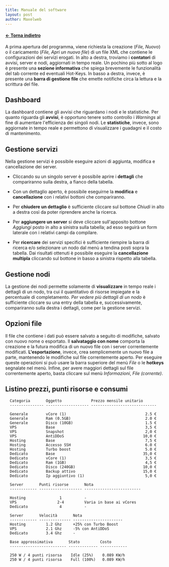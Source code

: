 ```yaml
---
title: Manuale del software
layout: post
author: Maxelweb
---
```


#### [← Torna indietro](../../)


A prima apertura del programma, viene richiesta la creazione (*File,
Nuovo*) o il caricamento (*File, Apri un nuovo file*) di un file XML che
contiene le configurazioni dei servizi erogati. In alto a destra,
troviamo i **contatori** di avvisi, server e nodi, aggiornati in tempo
reale. Un pochino più sotto al logo è presente una **sezione
informativa** che spiega brevemente le funzionalità del tab corrente ed
eventuali Hot-Keys. In basso a destra, invece, è presente una **barra di
gestione file** che emette notifiche circa la lettura e la scrittura del
file.

Dashboard
---------

La dashboard contiene gli avvisi che riguardano i nodi e le statistiche.
Per quanto riguarda gli **avvisi**, è opportuno tenere sotto controllo i
*Warnings* al fine di aumentare l'efficienza dei singoli nodi. Le
**statistiche**, invece, sono aggiornate in tempo reale e permettono di
visualizzare i guadagni e il costo di mantenimento.

Gestione servizi
----------------

Nella gestione servizi è possibile eseguire azioni di aggiunta, modifica
e cancellazione dei server.

-   Cliccando su un singolo server è possibile aprire i **dettagli** che
    compariranno sulla destra, a fianco della tabella.

-   Con un dettaglio aperto, è possibile eseguirne la **modifica** e
    **cancellazione** con i relativi bottoni che compariranno.

-   Per **chiudere un dettaglio** è sufficiente cliccare sul bottone
    *Chiudi* in alto a destra così da poter riprendere anche la ricerca.

-   Per **aggiungere un server** si deve cliccare sull'apposito bottone
    *Aggiungi* posto in alto a sinistra sulla tabella; ad esso seguirà
    un form laterale con i relativi campi da compilare.

-   Per **ricercare** dei servizi specifici è sufficiente riempire la
    barra di ricerca e/o selezionare un nodo dal menù a tendina posti
    sopra la tabella. Dai risultati ottenuti è possibile eseguire la
    **cancellazione multipla** cliccando sul bottone in basso a sinistra
    rispetto alla tabella.

Gestione nodi
-------------

La gestione dei nodi permette solamente di **visualizzare** in tempo
reale i dettagli di un nodo, tra cui il quantitativo di risorse
impiegate e la percentuale di completamento. *Per vedere più dettagli di
un nodo* è sufficiente cliccare su una entry della tabella e,
successivamente, compariranno sulla destra i dettagli, come per la
gestione servizi.

Opzioni file
------------

Il file che contiene i dati può essere salvato a seguito di modifiche,
salvato con nuovo nome o esportato. Il **salvataggio con nome** comporta
la creazione e la futura modifica di un nuovo file con i server
correntemente modificati. **L'esportazione**, invece, crea semplicemente
un nuovo file a parte, mantenendo le modifiche sul file correntemente
aperto. Per eseguire queste operazioni si può usare la barra superiore
del menù *File* o le **hotkeys** segnalate nel menù. Infine, per avere
maggiori dettagli sul file correntemente aperto, basta cliccare sul menù
*Informazioni*, *File (corrente)*.

Listino prezzi, punti risorse e consumi
---------------------------------------
 
``` 
  Categoria       Oggetto             Prezzo mensile unitario
  --------------- ------------------- -----------------------------

  Generale        vCore (1)                                   2.5 €
  Generale        Ram (0.5GB)                                 2.0 €
  Generale        Disco (10GB)                                1.5 €
  VPS             Base                                        3,5 €
  VPS             Snapshot                                    2,0 €
  VPS             AntiDDoS                                   10,0 €
  Hosting         Base                                        7,5 €
  Hosting         Accesso SSH                                 6.0 €
  Hosting         Turbo boost                                 5.0 €
  Dedicato        Base                                       35,0 €
  Dedicato        vCore (1)                                   3,5 €
  Dedicato        Ram (1GB)                                   4,5 €
  Dedicato        Disco (240GB)                              10,0 €
  Dedicato        Backup attivo                              15,0 €
  Dedicato        Ip aggiuntivo (1)                           5,0 €
```

``` 
  Server       Punti risorse       Nota
  ------------ ------------------- -------------------------

  Hosting               1          -
  VPS                  2-4         Varia in base ai vCores
  Dedicato              4          -
```

``` 
  Server       Velocità       Nota
  ------------ -------------- ----------------------  
  Hosting         1.2 Ghz     +25% con Turbo Boost
  VPS             2.1 Ghz     -5% con AntiDDoS
  Dedicato        3.4 Ghz     -
```

```
  Base approssimativa       Stato         Costo
  ------------------------- ------------- ------------

  250 W / 4 punti risorsa    Idle (25%)    0.089 KW/h
  250 W / 4 punti risorsa    Full (100%)   0.089 KW/h
```